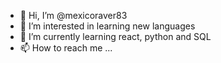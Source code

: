 - 👋 Hi, I’m @mexicoraver83
- 👀 I’m interested in learning new languages
- 🌱 I’m currently learning react, python and SQL
- 📫 How to reach me ...

<!---
mexicoraver83/mexicoraver83 is a ✨ special ✨ repository because its `README.md` (this file) appears on your GitHub profile.
You can click the Preview link to take a look at your changes.
--->
